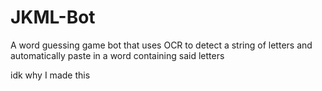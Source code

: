 # JKML-Bot
A word guessing game bot that uses OCR to detect a string of letters and automatically paste in a word containing said letters

idk why I made this
